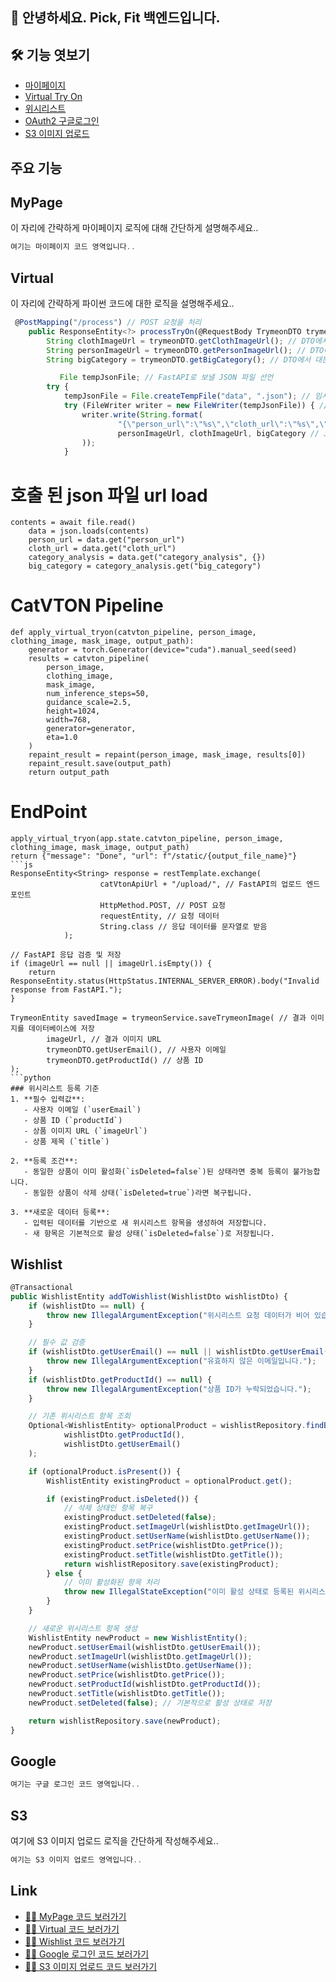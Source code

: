 ## 🙌 안녕하세요. Pick, Fit 백엔드입니다.
## 🛠 기능 엿보기
- [마이페이지](#MyPage)
- [Virtual Try On](#Virtual)
- [위시리스트](#Wishlist)
- [OAuth2 구글로그인](#Google)
- [S3 이미지 업로드](#S3)


## 주요 기능

## MyPage
이 자리에 간략하게 마이페이지 로직에 대해 간단하게 설명해주세요..
```js
여기는 마이페이지 코드 영역입니다..
```
## Virtual
이 자리에 간략하게 파이썬 코드에 대한 로직을 설명해주세요..
```js
 @PostMapping("/process") // POST 요청을 처리
    public ResponseEntity<?> processTryOn(@RequestBody TrymeonDTO trymeonDTO) {
        String clothImageUrl = trymeonDTO.getClothImageUrl(); // DTO에서 옷 이미지 URL을 추출
        String personImageUrl = trymeonDTO.getPersonImageUrl(); // DTO에서 모델 이미지 URL을 추출
        String bigCategory = trymeonDTO.getBigCategory(); // DTO에서 대분류 카테고리를 추출

           File tempJsonFile; // FastAPI로 보낼 JSON 파일 선언
        try {
            tempJsonFile = File.createTempFile("data", ".json"); // 임시 JSON 파일 생성
            try (FileWriter writer = new FileWriter(tempJsonFile)) { // 파일에 데이터를 쓰기 위한 FileWriter 생성
                writer.write(String.format(
                        "{\"person_url\":\"%s\",\"cloth_url\":\"%s\",\"category_analysis\": {\"big_category\": \"%s\"}}",
                        personImageUrl, clothImageUrl, bigCategory // JSON 형식의 데이터 작성
                ));
            }
```
# 호출 된 json 파일 url load
```
contents = await file.read()
    data = json.loads(contents)
    person_url = data.get("person_url")
    cloth_url = data.get("cloth_url")
    category_analysis = data.get("category_analysis", {})
    big_category = category_analysis.get("big_category")
```
# CatVTON Pipeline
```
def apply_virtual_tryon(catvton_pipeline, person_image, clothing_image, mask_image, output_path):
    generator = torch.Generator(device="cuda").manual_seed(seed)
    results = catvton_pipeline(
        person_image,
        clothing_image,
        mask_image,
        num_inference_steps=50,
        guidance_scale=2.5,
        height=1024,
        width=768,
        generator=generator,
        eta=1.0
    )
    repaint_result = repaint(person_image, mask_image, results[0])
    repaint_result.save(output_path)
    return output_path
```
# EndPoint
```
apply_virtual_tryon(app.state.catvton_pipeline, person_image, clothing_image, mask_image, output_path)
return {"message": "Done", "url": f"/static/{output_file_name}"}
```js
ResponseEntity<String> response = restTemplate.exchange(
                    catVtonApiUrl + "/upload/", // FastAPI의 업로드 엔드포인트
                    HttpMethod.POST, // POST 요청
                    requestEntity, // 요청 데이터
                    String.class // 응답 데이터를 문자열로 받음
            );

// FastAPI 응답 검증 및 저장
if (imageUrl == null || imageUrl.isEmpty()) {
    return ResponseEntity.status(HttpStatus.INTERNAL_SERVER_ERROR).body("Invalid response from FastAPI.");
}

TrymeonEntity savedImage = trymeonService.saveTrymeonImage( // 결과 이미지를 데이터베이스에 저장
        imageUrl, // 결과 이미지 URL
        trymeonDTO.getUserEmail(), // 사용자 이메일
        trymeonDTO.getProductId() // 상품 ID
);
```python
### 위시리스트 등록 기준
1. **필수 입력값**:
   - 사용자 이메일 (`userEmail`)
   - 상품 ID (`productId`)
   - 상품 이미지 URL (`imageUrl`)
   - 상품 제목 (`title`)

2. **등록 조건**:
   - 동일한 상품이 이미 활성화(`isDeleted=false`)된 상태라면 중복 등록이 불가능합니다.
   - 동일한 상품이 삭제 상태(`isDeleted=true`)라면 복구됩니다.

3. **새로운 데이터 등록**:
   - 입력된 데이터를 기반으로 새 위시리스트 항목을 생성하여 저장합니다.
   - 새 항목은 기본적으로 활성 상태(`isDeleted=false`)로 저장됩니다.
```
## Wishlist
```js
@Transactional
public WishlistEntity addToWishlist(WishlistDto wishlistDto) {
    if (wishlistDto == null) {
        throw new IllegalArgumentException("위시리스트 요청 데이터가 비어 있습니다.");
    }

    // 필수 값 검증
    if (wishlistDto.getUserEmail() == null || wishlistDto.getUserEmail().isEmpty()) {
        throw new IllegalArgumentException("유효하지 않은 이메일입니다.");
    }
    if (wishlistDto.getProductId() == null) {
        throw new IllegalArgumentException("상품 ID가 누락되었습니다.");
    }

    // 기존 위시리스트 항목 조회
    Optional<WishlistEntity> optionalProduct = wishlistRepository.findByProductIdAndUserEmail(
            wishlistDto.getProductId(),
            wishlistDto.getUserEmail()
    );

    if (optionalProduct.isPresent()) {
        WishlistEntity existingProduct = optionalProduct.get();

        if (existingProduct.isDeleted()) {
            // 삭제 상태인 항목 복구
            existingProduct.setDeleted(false);
            existingProduct.setImageUrl(wishlistDto.getImageUrl());
            existingProduct.setUserName(wishlistDto.getUserName());
            existingProduct.setPrice(wishlistDto.getPrice());
            existingProduct.setTitle(wishlistDto.getTitle());
            return wishlistRepository.save(existingProduct);
        } else {
            // 이미 활성화된 항목 처리
            throw new IllegalStateException("이미 활성 상태로 등록된 위시리스트 항목입니다.");
        }
    }

    // 새로운 위시리스트 항목 생성
    WishlistEntity newProduct = new WishlistEntity();
    newProduct.setUserEmail(wishlistDto.getUserEmail());
    newProduct.setImageUrl(wishlistDto.getImageUrl());
    newProduct.setUserName(wishlistDto.getUserName());
    newProduct.setPrice(wishlistDto.getPrice());
    newProduct.setProductId(wishlistDto.getProductId());
    newProduct.setTitle(wishlistDto.getTitle());
    newProduct.setDeleted(false); // 기본적으로 활성 상태로 저장

    return wishlistRepository.save(newProduct);
}
```
## Google
```js
여기는 구글 로그인 코드 영역입니다..
```
## S3
여기에 S3 이미지 업로드 로직을 간단하게 작성해주세요..
```js
여기는 S3 이미지 업로드 영역입니다..
```

## Link   
- [🙋‍♂️ MyPage 코드 보러가기](https://github.com/Pick-Fit/Back-end/blob/main/PickFit/src/main/java/com/pickfit/pickfit/oauth2/model/controller/UserController.java)
- [🙋‍♂️ Virtual 코드 보러가기](https://github.com/Pick-Fit/Back-end/tree/main/PickFit/src/main/java/com/pickfit/pickfit/trymeon)  
- [🙋‍♂️ Wishlist 코드 보러가기](https://github.com/Pick-Fit/Back-end/tree/main/PickFit/src/main/java/com/pickfit/pickfit/wishlist)
- [🙋‍♂️ Google 로그인 코드 보러가기](https://github.com/Pick-Fit/Back-end/tree/main/PickFit/src/main/java/com/pickfit/pickfit/oauth2)
- [🙋‍♂️ S3 이미지 업로드 코드 보러가기](https://github.com/Pick-Fit/Back-end/tree/main/PickFit/src/main/java/com/pickfit/pickfit/multipartupload)
